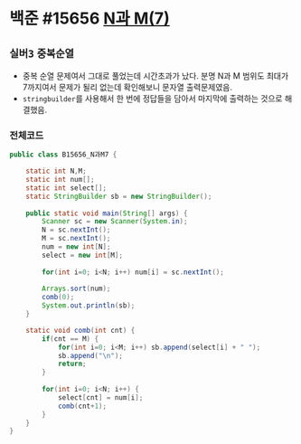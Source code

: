 # 백준 #15656 [N과 M(7)](https://www.acmicpc.net/problem/15656)
`실버3` `중복순열` 
---
- 중복 순열 문제여서 그대로 풀었는데 시간초과가 났다. 분명 N과 M 범위도 최대가 7까지여서 문제가 될리 없는데 확인해보니 문자열 출력문제였음.
- `stringbuilder`를 사용해서 한 번에 정답들을 담아서 마지막에 출력하는 것으로 해결했음.

### 전체코드
```java
public class B15656_N과M7 {

	static int N,M;
	static int num[];
	static int select[];
	static StringBuilder sb = new StringBuilder();
	
	public static void main(String[] args) {
		Scanner sc = new Scanner(System.in);
		N = sc.nextInt();
		M = sc.nextInt();
		num = new int[N];
		select = new int[M];
		
		for(int i=0; i<N; i++) num[i] = sc.nextInt();
		
		Arrays.sort(num);
		comb(0);
		System.out.println(sb);
	}

	static void comb(int cnt) {
		if(cnt == M) {
			for(int i=0; i<M; i++) sb.append(select[i] + " ");
			sb.append("\n");
			return;
		}
		
		for(int i=0; i<N; i++) {
			select[cnt] = num[i];
			comb(cnt+1);
		}
	}
}

```
